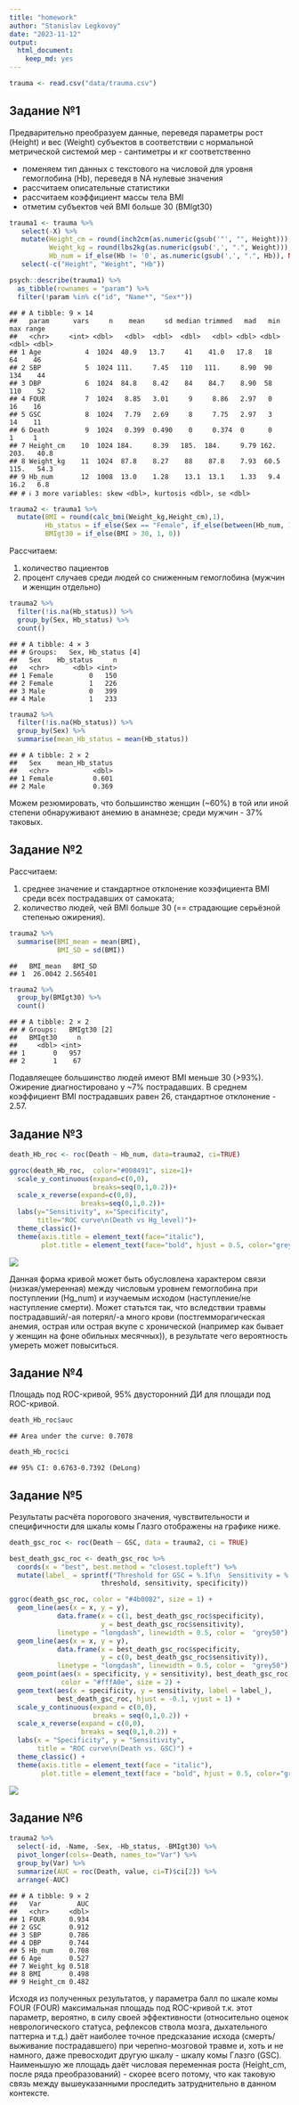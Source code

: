 ```yaml
---
title: "homework"
author: "Stanislav Legkovoy"
date: "2023-11-12"
output: 
  html_document: 
    keep_md: yes
---
```







```r
trauma <- read.csv("data/trauma.csv")
```

## Задание №1

Предварительно преобразуем данные, переведя параметры рост (Height) и вес (Weight) субъектов в соответствии с нормальной метрической системой мер - сантиметры и кг соответственно
  + поменяем тип данных с текстового на числовой для уровня гемоглобина (Hb), переведя в NA нулевые значения
  + рассчитаем описательные статистики
  + рассчитаем коэффициент массы тела BMI
  + отметим субъектов чей BMI больше 30 (BMIgt30)


```r
trauma1 <- trauma %>% 
   select(-X) %>% 
   mutate(Height_cm = round(inch2cm(as.numeric(gsub('"', "", Height))),1),
          Weight_kg = round(lbs2kg(as.numeric(gsub(',', ".", Weight))),1),
          Hb_num = if_else(Hb != '0', as.numeric(gsub(',', ".", Hb)), NA_integer_)) %>% 
   select(-c("Height", "Weight", "Hb"))

psych::describe(trauma1) %>% 
  as_tibble(rownames = "param") %>% 
  filter(!param %in% c("id", "Name*", "Sex*"))
```

```
## # A tibble: 9 × 14
##   param      vars     n    mean     sd median trimmed   mad   min   max range
##   <chr>     <int> <dbl>   <dbl>  <dbl>  <dbl>   <dbl> <dbl> <dbl> <dbl> <dbl>
## 1 Age           4  1024  40.9   13.7     41    41.0   17.8   18    64    46  
## 2 SBP           5  1024 111.     7.45   110   111.     8.90  90   134    44  
## 3 DBP           6  1024  84.8    8.42    84    84.7    8.90  58   110    52  
## 4 FOUR          7  1024   8.85   3.01     9     8.86   2.97   0    16    16  
## 5 GSC           8  1024   7.79   2.69     8     7.75   2.97   3    14    11  
## 6 Death         9  1024   0.399  0.490    0     0.374  0      0     1     1  
## 7 Height_cm    10  1024 184.     8.39   185.  184.     9.79 162.  203.   40.8
## 8 Weight_kg    11  1024  87.8    8.27    88    87.8    7.93  60.5 115.   54.3
## 9 Hb_num       12  1008  13.0    1.28    13.1  13.1    1.33   9.4  16.2   6.8
## # ℹ 3 more variables: skew <dbl>, kurtosis <dbl>, se <dbl>
```

```r
trauma2 <- trauma1 %>% 
  mutate(BMI = round(calc_bmi(Weight_kg,Height_cm),1),
         Hb_status = if_else(Sex == "Female", if_else(between(Hb_num, 12, 14), 0, 1), if_else(between(Hb_num, 13.5, 16), 0, 1)),
         BMIgt30 = if_else(BMI > 30, 1, 0)) 
```

Рассчитаем: 
  1) количество пациентов
  2) процент случаев среди людей 
со сниженным гемоглобина (мужчин и женщин отдельно)


```r
trauma2 %>% 
  filter(!is.na(Hb_status)) %>% 
  group_by(Sex, Hb_status) %>% 
  count()
```

```
## # A tibble: 4 × 3
## # Groups:   Sex, Hb_status [4]
##   Sex    Hb_status     n
##   <chr>      <dbl> <int>
## 1 Female         0   150
## 2 Female         1   226
## 3 Male           0   399
## 4 Male           1   233
```

```r
trauma2 %>% 
  filter(!is.na(Hb_status)) %>% 
  group_by(Sex) %>% 
  summarise(mean_Hb_status = mean(Hb_status))
```

```
## # A tibble: 2 × 2
##   Sex    mean_Hb_status
##   <chr>           <dbl>
## 1 Female          0.601
## 2 Male            0.369
```
Можем резюмировать, что большинство женщин (~60%) в той или иной степени обнаруживают анемию в анамнезе; среди мужчин - 37% таковых.

## Задание №2

Рассчитаем: 
  1) среднее значение и стандартное отклонение коээфициента BMI среди всех пострадавших от самоката; 
  2) количество людей, чей BMI больше 30 (== страдающие серьёзной степенью ожирения).


```r
trauma2 %>% 
  summarise(BMI_mean = mean(BMI), 
            BMI_SD = sd(BMI))
```

```
##   BMI_mean   BMI_SD
## 1  26.0042 2.565401
```

```r
trauma2 %>% 
  group_by(BMIgt30) %>% 
  count()
```

```
## # A tibble: 2 × 2
## # Groups:   BMIgt30 [2]
##   BMIgt30     n
##     <dbl> <int>
## 1       0   957
## 2       1    67
```
Подавляещее большинство людей имеют BMI меньше 30 (>93%). Ожирение диагностировано у ~7% пострадавших.
В среднем коэффициент BMI пострадавших равен 26, стандартное отклонение - 2.57.

## Задание №3


```r
death_Hb_roc <- roc(Death ~ Hb_num, data=trauma2, ci=TRUE)

ggroc(death_Hb_roc,  color="#008491", size=1)+
  scale_y_continuous(expand=c(0,0),
                     breaks=seq(0,1,0.2))+
  scale_x_reverse(expand=c(0,0),
                  breaks=seq(0,1,0.2))+
  labs(y="Sensitivity", x="Specificity",
       title="ROC curve\n(Death vs Hg_level)")+
  theme_classic()+
  theme(axis.title = element_text(face="italic"),
        plot.title = element_text(face="bold", hjust = 0.5, color="grey40"))
```

![](homework_files/figure-html/task-3-1.png)<!-- -->

Данная форма кривой может быть обусловлена характером связи (низкая/умеренная) между числовым уровнем гемоглобина при поступлении (Hg_num) и изучаемым исходом (наступление/не наступление смерти). Может статьтся так, что вследствии травмы пострадавший/-ая потерял/-а много крови (постгемморагическая анемия, острая или острая вкупе с хронической (например как бывает у женщин на фоне обильных месячных)), в результате чего вероятность умереть может повыситься.  

## Задание №4

Площадь под ROC-кривой, 95% двусторонний ДИ для площади под ROC-кривой.


```r
death_Hb_roc$auc
```

```
## Area under the curve: 0.7078
```

```r
death_Hb_roc$ci
```

```
## 95% CI: 0.6763-0.7392 (DeLong)
```

## Задание №5

Результаты расчёта порогового значения, чувствительности и специфичности для шкалы комы Глазго отображены на графике ниже. 


```r
death_gsc_roc <- roc(Death ~ GSC, data = trauma2, ci = TRUE)

best_death_gsc_roc <- death_gsc_roc %>% 
  coords(x = "best", best.method = "closest.topleft") %>%
  mutate(label_ = sprintf("Threshold for GSC = %.1f\n  Sensitivity = %.1f\n  Specificity = %.1f",
                       threshold, sensitivity, specificity))

ggroc(death_gsc_roc, color = "#4b0082", size = 1) +
  geom_line(aes(x = x, y = y),
            data.frame(x = c(1, best_death_gsc_roc$specificity),
                       y = best_death_gsc_roc$sensitivity),
            linetype = "longdash", linewidth = 0.5, color =  "grey50") +
  geom_line(aes(x = x, y = y),
            data.frame(x = best_death_gsc_roc$specificity,
                       y = c(0, best_death_gsc_roc$sensitivity)),
            linetype = "longdash", linewidth = 0.5, color =  "grey50") +
  geom_point(aes(x = specificity, y = sensitivity), best_death_gsc_roc,
             color = "#fffA0e", size = 2) +
  geom_text(aes(x = specificity, y = sensitivity, label = label_),
            best_death_gsc_roc, hjust = -0.1, vjust = 1) +
  scale_y_continuous(expand = c(0,0),
                     breaks = seq(0,1,0.2)) +
  scale_x_reverse(expand = c(0,0),
                  breaks = seq(0,1,0.2)) +
  labs(x = "Specificity", y = "Sensitivity",
       title = "ROC curve\n(Death vs. GSC)") +
  theme_classic() +
  theme(axis.title = element_text(face = "italic"),
        plot.title = element_text(face = "bold", hjust = 0.5, color="grey40"))
```

![](homework_files/figure-html/task-5-1.png)<!-- -->

## Задание №6


```r
trauma2 %>% 
  select(-id, -Name, -Sex, -Hb_status, -BMIgt30) %>% 
  pivot_longer(cols=-Death, names_to="Var") %>% 
  group_by(Var) %>% 
  summarize(AUC = roc(Death, value, ci=T)$ci[2]) %>% 
  arrange(-AUC)
```

```
## # A tibble: 9 × 2
##   Var         AUC
##   <chr>     <dbl>
## 1 FOUR      0.934
## 2 GSC       0.912
## 3 SBP       0.786
## 4 DBP       0.744
## 5 Hb_num    0.708
## 6 Age       0.527
## 7 Weight_kg 0.518
## 8 BMI       0.498
## 9 Height_cm 0.482
```
Исходя из полученных результатов, у параметра балл по шкале комы FOUR (FOUR) максимальная площадь под ROC-кривой т.к. этот параметр, вероятно, в силу своей эффективности (относительно оценок неврологического статуса, рефлексов ствола мозга, дыхательного паттерна и т.д.) даёт наиболее точное предсказание исхода (смерть/выживание пострадавшего) при черепно-мозговой травме и, хоть и не намного, даже превосходит другую шкалу - шкалу комы Глазго (GSC). Наименьшую же площадь даёт числовая переменная роста (Height_cm, после ряда преобразований) - скорее всего потому, что как таковую связь между вышеуказанными проследить затруднительно в данном контексте. 
